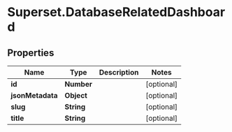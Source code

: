 # Superset.DatabaseRelatedDashboard

## Properties
Name | Type | Description | Notes
------------ | ------------- | ------------- | -------------
**id** | **Number** |  | [optional] 
**jsonMetadata** | **Object** |  | [optional] 
**slug** | **String** |  | [optional] 
**title** | **String** |  | [optional] 

